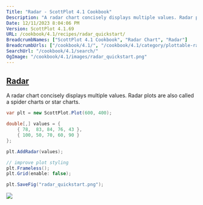 ```yaml
---
Title: "Radar - ScottPlot 4.1 Cookbook"
Description: "A radar chart concisely displays multiple values. Radar plots are also called a spider charts or star charts."
Date: 12/11/2023 8:04:06 PM
Version: ScottPlot 4.1.69
URL: /cookbook/4.1/recipes/radar_quickstart/
BreadcrumbNames: ["ScottPlot 4.1 Cookbook", "Radar Chart", "Radar"]
BreadcrumbUrls: ["/cookbook/4.1/", "/cookbook/4.1/category/plottable-radar", "/cookbook/4.1/recipes/radar_quickstart/"]
SearchUrl: "/cookbook/4.1/search/"
OgImage: "/cookbook/4.1/images/radar_quickstart.png"
---
```


<h2><a href='/cookbook/4.1/recipes/radar_quickstart/'>Radar</a></h2>

A radar chart concisely displays multiple values. Radar plots are also called a spider charts or star charts.

```cs
var plt = new ScottPlot.Plot(600, 400);

double[,] values = {
    { 78,  83, 84, 76, 43 },
    { 100, 50, 70, 60, 90 }
};

plt.AddRadar(values);

// improve plot styling
plt.Frameless();
plt.Grid(enable: false);

plt.SaveFig("radar_quickstart.png");
```

<img src='../../images/radar_quickstart.png' class='d-block mx-auto my-5' />


